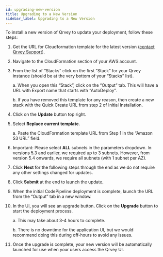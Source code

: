 ```yaml
---
id: upgrading-new-version
title: Upgrading to a New Version
sidebar_label: Upgrading to a New Version
---
```


<div style={{textAlign: "justify"}}>

To install a new version of Qrvey to update your deployment, follow these steps:
1. Get the URL for Cloudformation template for the latest version (<a href="mailto:help@qrvey.com">contact Qrvey Support</a>).
2. Navigate to the CloudFormation section of your AWS account.
3. From the list of “Stacks” click on the first “Stack” for your Qrvey instance (should be at the very bottom of your “Stacks” list). 

    a. When you open this “Stack”, click on the “Output” tab. This will have a URL with Export name that starts with “AutoDeploy”. 

    b. If you have removed this template for any reason, then create a new stack with the Quick Create URL from step 2 of Initial Installation.

4. Click on the **Update** button top right.
5. Select **Replace current template**. 

    a. Paste the CloudFormation template URL from Step 1 in the “Amazon S3 URL” field.

6. Important: Please select **ALL** subnets in the parameters dropdown. In versions 5.3 and earlier, we required up to 3 subnets. However, from version 5.4 onwards, we require all subnets (with 1 subnet per AZ).
7. Click **Next** for the following steps through the end as we do not require any other settings changed for updates.
8. Click **Submit** at the end to launch the update.
9. When the initial CodePipeline deployment is complete, launch the URL from the “Output” tab in a new window.
10. In the UI, you will see an upgrade button. Click on the **Upgrade** button to start the deployment process. 

    a. This may take about 3-4 hours to complete. 

    b. There is no downtime for the application UI, but we would recommend doing this during off-hours to avoid any issues.

11. Once the upgrade is complete, your new version will be automatically launched for use when your users access the Qrvey UI.

</div>